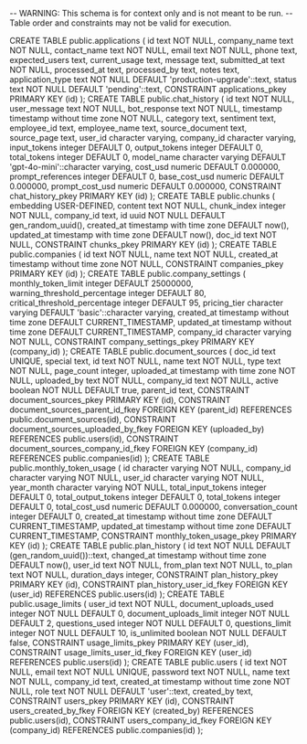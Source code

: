 -- WARNING: This schema is for context only and is not meant to be run.
-- Table order and constraints may not be valid for execution.

CREATE TABLE public.applications (
  id text NOT NULL,
  company_name text NOT NULL,
  contact_name text NOT NULL,
  email text NOT NULL,
  phone text,
  expected_users text,
  current_usage text,
  message text,
  submitted_at text NOT NULL,
  processed_at text,
  processed_by text,
  notes text,
  application_type text NOT NULL DEFAULT 'production-upgrade'::text,
  status text NOT NULL DEFAULT 'pending'::text,
  CONSTRAINT applications_pkey PRIMARY KEY (id)
);
CREATE TABLE public.chat_history (
  id text NOT NULL,
  user_message text NOT NULL,
  bot_response text NOT NULL,
  timestamp timestamp without time zone NOT NULL,
  category text,
  sentiment text,
  employee_id text,
  employee_name text,
  source_document text,
  source_page text,
  user_id character varying,
  company_id character varying,
  input_tokens integer DEFAULT 0,
  output_tokens integer DEFAULT 0,
  total_tokens integer DEFAULT 0,
  model_name character varying DEFAULT 'gpt-4o-mini'::character varying,
  cost_usd numeric DEFAULT 0.000000,
  prompt_references integer DEFAULT 0,
  base_cost_usd numeric DEFAULT 0.000000,
  prompt_cost_usd numeric DEFAULT 0.000000,
  CONSTRAINT chat_history_pkey PRIMARY KEY (id)
);
CREATE TABLE public.chunks (
  embedding USER-DEFINED,
  content text NOT NULL,
  chunk_index integer NOT NULL,
  company_id text,
  id uuid NOT NULL DEFAULT gen_random_uuid(),
  created_at timestamp with time zone DEFAULT now(),
  updated_at timestamp with time zone DEFAULT now(),
  doc_id text NOT NULL,
  CONSTRAINT chunks_pkey PRIMARY KEY (id)
);
CREATE TABLE public.companies (
  id text NOT NULL,
  name text NOT NULL,
  created_at timestamp without time zone NOT NULL,
  CONSTRAINT companies_pkey PRIMARY KEY (id)
);
CREATE TABLE public.company_settings (
  monthly_token_limit integer DEFAULT 25000000,
  warning_threshold_percentage integer DEFAULT 80,
  critical_threshold_percentage integer DEFAULT 95,
  pricing_tier character varying DEFAULT 'basic'::character varying,
  created_at timestamp without time zone DEFAULT CURRENT_TIMESTAMP,
  updated_at timestamp without time zone DEFAULT CURRENT_TIMESTAMP,
  company_id character varying NOT NULL,
  CONSTRAINT company_settings_pkey PRIMARY KEY (company_id)
);
CREATE TABLE public.document_sources (
  doc_id text UNIQUE,
  special text,
  id text NOT NULL,
  name text NOT NULL,
  type text NOT NULL,
  page_count integer,
  uploaded_at timestamp with time zone NOT NULL,
  uploaded_by text NOT NULL,
  company_id text NOT NULL,
  active boolean NOT NULL DEFAULT true,
  parent_id text,
  CONSTRAINT document_sources_pkey PRIMARY KEY (id),
  CONSTRAINT document_sources_parent_id_fkey FOREIGN KEY (parent_id) REFERENCES public.document_sources(id),
  CONSTRAINT document_sources_uploaded_by_fkey FOREIGN KEY (uploaded_by) REFERENCES public.users(id),
  CONSTRAINT document_sources_company_id_fkey FOREIGN KEY (company_id) REFERENCES public.companies(id)
);
CREATE TABLE public.monthly_token_usage (
  id character varying NOT NULL,
  company_id character varying NOT NULL,
  user_id character varying NOT NULL,
  year_month character varying NOT NULL,
  total_input_tokens integer DEFAULT 0,
  total_output_tokens integer DEFAULT 0,
  total_tokens integer DEFAULT 0,
  total_cost_usd numeric DEFAULT 0.000000,
  conversation_count integer DEFAULT 0,
  created_at timestamp without time zone DEFAULT CURRENT_TIMESTAMP,
  updated_at timestamp without time zone DEFAULT CURRENT_TIMESTAMP,
  CONSTRAINT monthly_token_usage_pkey PRIMARY KEY (id)
);
CREATE TABLE public.plan_history (
  id text NOT NULL DEFAULT (gen_random_uuid())::text,
  changed_at timestamp without time zone DEFAULT now(),
  user_id text NOT NULL,
  from_plan text NOT NULL,
  to_plan text NOT NULL,
  duration_days integer,
  CONSTRAINT plan_history_pkey PRIMARY KEY (id),
  CONSTRAINT plan_history_user_id_fkey FOREIGN KEY (user_id) REFERENCES public.users(id)
);
CREATE TABLE public.usage_limits (
  user_id text NOT NULL,
  document_uploads_used integer NOT NULL DEFAULT 0,
  document_uploads_limit integer NOT NULL DEFAULT 2,
  questions_used integer NOT NULL DEFAULT 0,
  questions_limit integer NOT NULL DEFAULT 10,
  is_unlimited boolean NOT NULL DEFAULT false,
  CONSTRAINT usage_limits_pkey PRIMARY KEY (user_id),
  CONSTRAINT usage_limits_user_id_fkey FOREIGN KEY (user_id) REFERENCES public.users(id)
);
CREATE TABLE public.users (
  id text NOT NULL,
  email text NOT NULL UNIQUE,
  password text NOT NULL,
  name text NOT NULL,
  company_id text,
  created_at timestamp without time zone NOT NULL,
  role text NOT NULL DEFAULT 'user'::text,
  created_by text,
  CONSTRAINT users_pkey PRIMARY KEY (id),
  CONSTRAINT users_created_by_fkey FOREIGN KEY (created_by) REFERENCES public.users(id),
  CONSTRAINT users_company_id_fkey FOREIGN KEY (company_id) REFERENCES public.companies(id)
);